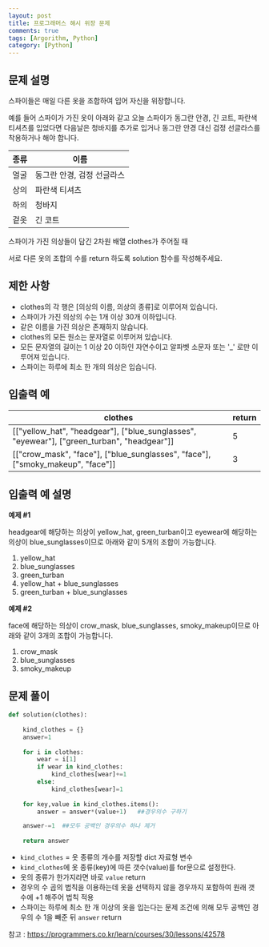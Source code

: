 ```yaml
---
layout: post
title: 프로그래머스 해시 위장 문제
comments: true
tags: [Argorithm, Python]
category: [Python]
---
```


## 문제 설명
스파이들은 매일 다른 옷을 조합하여 입어 자신을 위장합니다.

예를 들어 스파이가 가진 옷이 아래와 같고 오늘 스파이가 동그란 안경, 긴 코트, 파란색 티셔츠를 입었다면 다음날은 청바지를 추가로 입거나 동그란 안경 대신 검정 선글라스를 착용하거나 해야 합니다.

| 종류 | 이름  | 
|---| ---  |
|얼굴|	동그란 안경, 검정 선글라스|
|상의|	파란색 티셔츠| 
|하의|	청바지|
|겉옷|	긴 코트|

스파이가 가진 의상들이 담긴 2차원 배열 clothes가 주어질 때

서로 다른 옷의 조합의 수를 return 하도록 solution 함수를 작성해주세요.


## 제한 사항
- clothes의 각 행은 [의상의 이름, 의상의 종류]로 이루어져 있습니다.
- 스파이가 가진 의상의 수는 1개 이상 30개 이하입니다.
- 같은 이름을 가진 의상은 존재하지 않습니다.
- clothes의 모든 원소는 문자열로 이루어져 있습니다.
- 모든 문자열의 길이는 1 이상 20 이하인 자연수이고 알파벳 소문자 또는 '_' 로만 이루어져 있습니다.
- 스파이는 하루에 최소 한 개의 의상은 입습니다.

## 입출력 예
|  clothes | return  | 
|---| ---  |
|[["yellow_hat", "headgear"], ["blue_sunglasses", "eyewear"], ["green_turban", "headgear"]]|5|
|[["crow_mask", "face"], ["blue_sunglasses", "face"], ["smoky_makeup", "face"]]|3| 

## 입출력 예 설명
**예제 #1**

headgear에 해당하는 의상이 yellow_hat, green_turban이고 eyewear에 해당하는 의상이 blue_sunglasses이므로 아래와 같이 5개의 조합이 가능합니다.

1. yellow_hat
2. blue_sunglasses
3. green_turban
4. yellow_hat + blue_sunglasses
5. green_turban + blue_sunglasses

**예제 #2**

face에 해당하는 의상이 crow_mask, blue_sunglasses, smoky_makeup이므로 아래와 같이 3개의 조합이 가능합니다.

1. crow_mask
2. blue_sunglasses
3. smoky_makeup

## 문제 풀이
```python
def solution(clothes):
    
    kind_clothes = {}
    answer=1
    
    for i in clothes:
        wear = i[1]
        if wear in kind_clothes:
            kind_clothes[wear]+=1
        else:
            kind_clothes[wear]=1
            
    for key,value in kind_clothes.items():
        answer = answer*(value+1)   ##경우의수 구하기

    answer-=1  ##모두 공백인 경우의수 하나 제거
        
    return answer
```
- ```kind_clothes``` = 옷 종류의 개수를 저장할 dict 자료형 변수
- ```kind_clothes```에 옷 종류(key)에 따른 갯수(value)를 for문으로 설정한다.
- 옷의 종류가 한가지라면 바로 ```value``` return
- 경우의 수 곱의 법칙을 이용하는데 옷을 선택하지 않을 경우까지 포함하여 원래 갯수에 +1 해주어 법칙 적용
- 스파이는 하루에 최소 한 개 이상의 옷을 입는다는 문제 조건에 의해 모두 공백인 경우의 수 1을 빼준 뒤 ```answer``` return

참고 : <https://programmers.co.kr/learn/courses/30/lessons/42578>